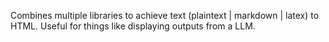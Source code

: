 Combines multiple libraries to achieve text (plaintext | markdown | latex) to HTML.
Useful for things like displaying outputs from a LLM.
